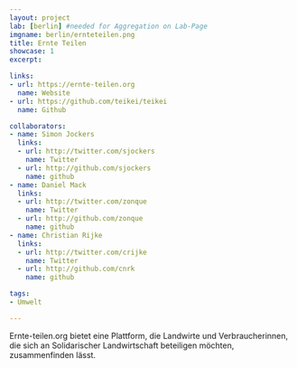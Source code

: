 ```yaml
---
layout: project
lab: [berlin] #needed for Aggregation on Lab-Page
imgname: berlin/ernteteilen.png
title: Ernte Teilen
showcase: 1
excerpt:

links:
- url: https://ernte-teilen.org
  name: Website
- url: https://github.com/teikei/teikei
  name: Github

collaborators:
- name: Simon Jockers
  links:
  - url: http://twitter.com/sjockers
    name: Twitter
  - url: http://github.com/sjockers
    name: github
- name: Daniel Mack
  links:
  - url: http://twitter.com/zonque
    name: Twitter
  - url: http://github.com/zonque
    name: github
- name: Christian Rijke
  links:
  - url: http://twitter.com/crijke
    name: Twitter
  - url: http://github.com/cnrk
    name: github

tags:
- Umwelt

---
```


Ernte-teilen.org bietet eine Plattform, die Landwirte und Verbraucherinnen, die sich an Solidarischer Landwirtschaft beteiligen möchten, zusammenfinden lässt.
